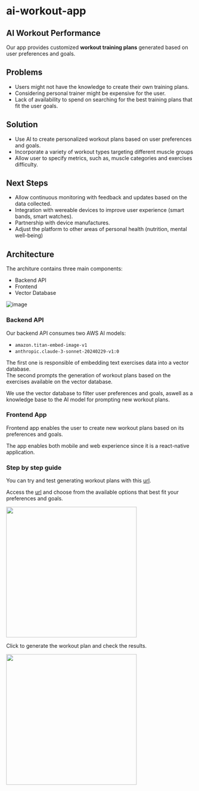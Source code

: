 # ai-workout-app

## AI Workout Performance

Our app provides customized **workout training plans** generated based on user preferences and goals.

## Problems

- Users might not have the knowledge to create their own training plans.
- Considering personal trainer might be expensive for the user.
- Lack of availability to spend on searching for the best training plans that fit the user goals.

## Solution
 - Use AI to create personalized workout plans based on user preferences and goals.
 - Incorporate a variety of workout types targeting different muscle groups
 - Allow user to specify metrics, such as, muscle categories and exercises difficulty.

## Next Steps
- Allow continuous monitoring with feedback and updates based on the data collected.
- Integration with wereable devices to improve user experience (smart bands, smart watches).
- Partnership with device manufactures.
- Adjust the platform to other areas of personal health (nutrition, mental well-being)

## Architecture
The architure contains three main components:
- Backend API
- Frontend
- Vector Database

![image](https://github.com/user-attachments/assets/37d3719b-6b5f-47da-a567-1a2d23a7b343)

### Backend API
Our backend API consumes two AWS AI models:
 - `amazon.titan-embed-image-v1`
 - `anthropic.claude-3-sonnet-20240229-v1:0`

The first one is responsible of embedding text exercises data into a vector database.
<br/>
The second prompts the generation of workout plans based on the exercises available on the vector database.
<br/>

We use the vector database to filter user preferences and goals, aswell as a knowledge base to the AI model for prompting new workout plans.

### Frontend App
Frontend app enables the user to create new workout plans based on its preferences and goals.

The app enables both mobile and web experience since it is a react-native application.

### Step by step guide 

You can try and test generating workout plans with this [url](http://35.166.146.235:8081/).

Access the [url](http://35.166.146.235:8081/) and choose from the available options that best fit your preferences and goals.

<image src="https://github.com/user-attachments/assets/b5a217ef-e76d-42ab-a82b-b303e1777ec5" style="height: 350px">
</image>

Click to generate the workout plan and check the results.

<image src="https://github.com/user-attachments/assets/6256f234-0ffc-4037-8866-577136212142" style="height: 350px">
</image>








